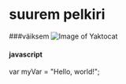 # suurem pelkiri
###väiksem
![Image of Yaktocat](https://octodex.github.com/images/yaktocat.png)

#### javascript
var myVar = "Hello, world!";
